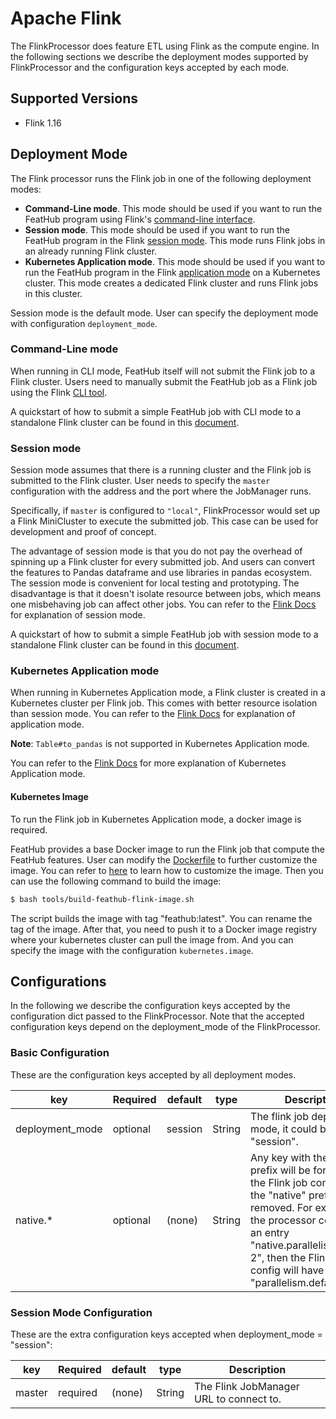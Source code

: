 # Apache Flink

The FlinkProcessor does feature ETL using Flink as the compute engine. In the
following sections we describe the deployment modes supported by FlinkProcessor
and the configuration keys accepted by each mode.

## Supported Versions

- Flink 1.16

## Deployment Mode
The Flink processor runs the Flink job in one of the following deployment modes:

- **Command-Line mode**. This mode should be used if you want to run the FeatHub
  program using Flink's [command-line
interface](https://nightlies.apache.org/flink/flink-docs-stable/docs/deployment/cli/#command-line-interface).
- **Session mode**. This mode should be used if you want to run the FeatHub program
  in the Flink [session
mode](https://nightlies.apache.org/flink/flink-docs-release-1.16/docs/deployment/overview/#session-mode).
This mode runs Flink jobs in an already running Flink cluster.
- **Kubernetes Application mode**. This mode should be used if you want to run the
  FeatHub program in the Flink [application
mode](https://nightlies.apache.org/flink/flink-docs-release-1.16/docs/deployment/overview/#application-mode)
on a Kubernetes cluster. This mode creates a dedicated Flink cluster and runs
Flink jobs in this cluster.

Session mode is the default mode. User can specify the deployment mode with
configuration `deployment_mode`.

### Command-Line mode

When running in CLI mode, FeatHub itself will not submit the Flink job to a
Flink cluster. Users need to manually submit the FeatHub job as a Flink job
using the Flink [CLI tool](https://nightlies.apache.org/flink/flink-docs-master/docs/deployment/cli/#command-line-interface).

A quickstart of how to submit a simple FeatHub job with CLI mode to a standalone Flink 
cluster can be found in this [document](../quickstarts/flink-cli-mode.md).

### Session mode

Session mode assumes that there is a running cluster and the Flink job is
submitted to the Flink cluster. User needs to specify the `master` configuration
with the address and the port where the JobManager runs.

Specifically, if `master` is configured to `"local"`, FlinkProcessor would set
up a Flink MiniCluster to execute the submitted job. This case can be used for
development and proof of concept.

The advantage of session mode is that you do not pay the overhead of spinning up a Flink
cluster for every submitted job. And users can convert the features to Pandas dataframe 
and use libraries in pandas ecosystem. The session mode is convenient for local testing 
and prototyping. The disadvantage is that it doesn't isolate resource between jobs, 
which means one misbehaving job can affect other jobs. You can refer to 
the [Flink Docs](https://nightlies.apache.org/flink/flink-docs-master/docs/deployment/overview/#session-mode)
for explanation of session mode. 

A quickstart of how to submit a simple FeatHub job with session mode to a standalone 
Flink cluster can be found in this [document](../quickstarts/flink-session-mode.md).

### Kubernetes Application mode

When running in Kubernetes Application mode, a Flink cluster is created in a Kubernetes 
cluster per Flink job. This comes with better resource isolation than session mode. 
You can refer to 
the [Flink Docs](https://nightlies.apache.org/flink/flink-docs-master/docs/deployment/overview/#application-mode)
for explanation of application mode. 

**Note**: `Table#to_pandas` is not supported in Kubernetes Application mode.

You can refer to the [Flink Docs](https://nightlies.apache.org/flink/flink-docs-master/docs/deployment/resource-providers/native_kubernetes/#application-mode) 
for more explanation of Kubernetes Application mode.

#### Kubernetes Image
To run the Flink job in Kubernetes Application mode, a docker image is required.

FeatHub provides a base Docker image to run the Flink job that compute the FeatHub 
features. User can modify the [Dockerfile](../../../docker/Dockerfile) to further customize 
the image. You can refer to [here](https://nightlies.apache.org/flink/flink-docs-master/docs/deployment/resource-providers/standalone/docker/#further-customization)
to learn how to customize the image. Then you can use the following command to build 
the image:

```bash
$ bash tools/build-feathub-flink-image.sh
```

The script builds the image with tag "feathub:latest". You can rename the tag of the 
image. After that, you need to push it to a Docker image registry where your kubernetes 
cluster can pull the image from. And you can specify the image with the 
configuration `kubernetes.image`.

## Configurations

In the following we describe the configuration keys accepted by the
configuration dict passed to the FlinkProcessor. Note that the accepted
configuration keys depend on the deployment_mode of the FlinkProcessor.

### Basic Configuration

These are the configuration keys accepted by all deployment modes.

| key             | Required | default | type   | Description                                                                              |
|-----------------|----------|---------|--------|------------------------------------------------------------------------------------------|
| deployment_mode | optional | session | String | The flink job deployment mode, it could be "cli" or "session". |
| native.*                | optional | (none)         | String | Any key with the "native" prefix will be forwarded to the Flink job config after the "native" prefix is removed. For example, if the processor config has an entry "native.parallelism.default: 2", then the Flink job config will have an entry "parallelism.default: 2". |

### Session Mode Configuration

These are the extra configuration keys accepted when deployment_mode = "session":

| key             | Required | default | type   | Description                                                                              |
|-----------------|----------|---------|--------|------------------------------------------------------------------------------------------|
| master          | required | (none)  | String  | The Flink JobManager URL to connect to.                                                 |


